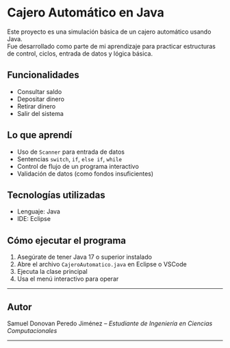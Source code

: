 ﻿# Cajero Automático en Java

Este proyecto es una simulación básica de un cajero automático usando Java.  
Fue desarrollado como parte de mi aprendizaje para practicar estructuras de control, ciclos, entrada de datos y lógica básica.

## Funcionalidades

- Consultar saldo
- Depositar dinero
- Retirar dinero
- Salir del sistema

## Lo que aprendí

- Uso de `Scanner` para entrada de datos
- Sentencias `switch`, `if`, `else if`, `while`
- Control de flujo de un programa interactivo
- Validación de datos (como fondos insuficientes)

## Tecnologías utilizadas

- Lenguaje: Java
- IDE: Eclipse

## Cómo ejecutar el programa

1. Asegúrate de tener Java 17 o superior instalado
2. Abre el archivo `CajeroAutomatico.java` en Eclipse o VSCode
3. Ejecuta la clase principal
4. Usa el menú interactivo para operar

---

## Autor

Samuel Donovan Peredo Jiménez – *Estudiante de Ingeniería en Ciencias Computacionales*

---
